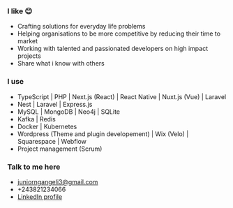 ### I like 😊
* Crafting solutions for everyday life problems
* Helping organisations to be more competitive by reducing their time to market
* Working with talented and passionated developers on high impact projects
* Share what i know with others

### I use 
* TypeScript | PHP | Next.js (React) | React Native | Nuxt.js (Vue) | Laravel
* Nest | Laravel | Express.js
* MySQL | MongoDB | Neo4j | SQLite
* Kafka | Redis
* Docker | Kubernetes
* Wordpress (Theme and plugin developement) | Wix (Velo) | Squarespace | Webflow
* Project management (Scrum)

### Talk to me here
* juniorngangeli3@gmail.com
* +243821234066
* [LinkedIn profile](https://www.linkedin.com/in/junior-ngangeli/)


